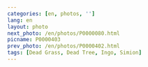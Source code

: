 ```yaml
---
categories: [en, photos, '']
lang: en
layout: photo
next_photo: /en/photos/P0000080.html
picname: P0000403
prev_photo: /en/photos/P0000402.html
tags: [Dead Grass, Dead Tree, Ingo, Simion]
---
```

